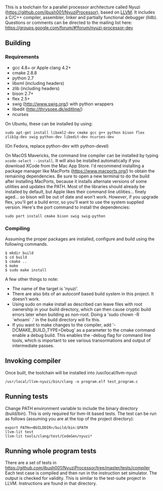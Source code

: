 This is a toolchain for a parallel processor architecture called Nyuzi 
(https://github.com/jbush001/NyuziProcessor), based on [LLVM](http://llvm.org/). 
It includes a C/C++ compiler, assembler, linker and partially functional debugger (lldb). 
Questions or comments can be directed to the mailing list here:
https://groups.google.com/forum/#!forum/nyuzi-processor-dev

## Building

### Requirements
- gcc 4.8+ or Apple clang 4.2+
- cmake 2.8.8
- python 2.7
- libxml (including headers)
- zlib (including headers)
- bison 2.7+
- flex 2.5+
- swig (http://www.swig.org/) with python wrappers
- libedit (http://thrysoee.dk/editline/)
- ncurses

On Ubuntu, these can be installed by using: 

    sudo apt-get install libxml2-dev cmake gcc g++ python bison flex zlib1g-dev swig python-dev libedit-dev ncurses-dev

(On Fedora, replace python-dev with python-devel)

On MacOS Mavericks, the command line compiler can be installed by typing
`xcode-select --install`. It will also be installed automatically if you 
download XCode from the Mac App Store. I'd recommend installing a package 
manager like MacPorts (https://www.macports.org/) to obtain the remaining 
dependencies. Be sure to open a new terminal to do the build after installing 
MacPorts, because it installs alternate versions of some utilities and 
updates the PATH. Most of the libraries should already be installed by 
default, but Apple likes their command line utilities... finely aged... 
so bison will be out of date and won't work. *However*, if you upgrade 
flex, you'll get a build error, so you'll want to use the system supplied 
version. Here's the port command to install the dependencies:

    sudo port install cmake bison swig swig-python

### Compiling

Assuming the proper packages are installed, configure and build using the following commands. 

```
$ mkdir build
$ cd build
$ cmake ..
$ make
$ sudo make install
```

A few other things to note:

* The name of the target is 'nyuzi'.
* There are also bits of an autoconf based build system in this project.  It doesn't work.
* Using sudo on make install as described can leave files with root ownership in your build directory, which can then cause cryptic build errors later when building as non-root.  Doing a 'sudo chown -R &#x60;whoami&#x60; .' in the build directory will fix this.
* If you want to make changes to the compiler, add '-DCMAKE_BUILD_TYPE=Debug' as a parameter to the cmake command enable a debug build.  This enables the -debug flag for command line tools, which is important to see various transormations and output of intermediate passes.

## Invoking compiler

Once built, the toolchain will be installed into /usr/local/llvm-nyuzi

    /usr/local/llvm-nyuzi/bin/clang -o program.elf test_program.c 

## Running tests

Change PATH environment variable to include the binary directory (build/bin). This is only required 
for llvm-lit based tests. The test can be run as follows (assuming you are at the top of the project 
directory):

```
export PATH=<BUILDDIR>/build/bin:$PATH
llvm-lit test
llvm-lit tools/clang/test/CodeGen/nyuzi*
```

## Running whole program tests

There are a set of tests in https://github.com/jbush001/NyuziProcessor/tree/master/tests/compiler
Each test case is compiled and then run in the instruction set simulator.
The output is checked for validity. This is similar to the test-suite project
in LLVM. Instructions are found in that directory.

